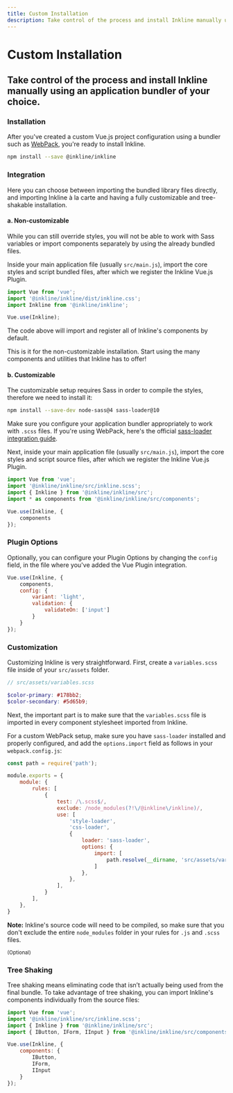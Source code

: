 ```yaml
---
title: Custom Installation
description: Take control of the process and install Inkline manually using an application bundler of your choice.
---
```


# Custom Installation
## Take control of the process and install Inkline manually using an application bundler of your choice.

### Installation

After you've created a custom Vue.js project configuration using a bundler such as <a href="https://webpack.js.org" rel="nofollow">WebPack</a>, you're ready to install Inkline.

~~~bash
npm install --save @inkline/inkline
~~~

### Integration
Here you can choose between importing the bundled library files directly, and importing Inkline à la carte and having a fully customizable and tree-shakable installation.

#### a. Non-customizable
While you can still override styles, you will not be able to work with Sass variables or import components separately by using the already bundled files.

Inside your main application file (usually `src/main.js`), import the core styles and script bundled files, after which we register the Inkline Vue.js Plugin.

~~~js
import Vue from 'vue';
import '@inkline/inkline/dist/inkline.css';
import Inkline from '@inkline/inkline';

Vue.use(Inkline);
~~~

The code above will import and register all of Inkline's components by default.

This is it for the non-customizable installation. Start using the many components and utilities that Inkline has to offer!

#### b. Customizable
The customizable setup requires Sass in order to compile the styles, therefore we need to install it:

~~~bash
npm install --save-dev node-sass@4 sass-loader@10
~~~

Make sure you configure your application bundler appropriately to work with `.scss` files. If you're using WebPack, here's the official <a href="https://webpack.js.org/loaders/sass-loader/" rel="nofollow">sass-loader integration guide</a>.

Next, inside your main application file (usually `src/main.js`), import the core styles and script source files, after which we register the Inkline Vue.js Plugin.

~~~js
import Vue from 'vue';
import '@inkline/inkline/src/inkline.scss';
import { Inkline } from '@inkline/inkline/src';
import * as components from '@inkline/inkline/src/components';

Vue.use(Inkline, { 
    components
});
~~~

### Plugin Options
Optionally, you can configure your <nuxt-link :to="{ name: 'docs-introduction-plugin-options' }">Plugin Options</nuxt-link> by changing the `config` field, in the file where you've added the Vue Plugin integration.

~~~js
Vue.use(Inkline, {
    components,
    config: {
        variant: 'light',
        validation: {
            validateOn: ['input']      
        }
    }
});
~~~

### Customization
Customizing Inkline is very straightforward. First, create a `variables.scss` file inside of your `src/assets` folder.

~~~scss
// src/assets/variables.scss

$color-primary: #178bb2;
$color-secondary: #5d65b9;
~~~

Next, the important part is to make sure that the `variables.scss` file is imported in every component stylesheet imported from Inkline.

For a custom WebPack setup, make sure you have `sass-loader` installed and properly configured, and add the `options.import` field as follows in your `webpack.config.js`:

~~~js
const path = require('path');

module.exports = {
    module: {
        rules: [
            {
                test: /\.scss$/,
                exclude: /node_modules(?!\/@inkline\/inkline)/,
                use: [
                    'style-loader',
                    'css-loader',
                    {
                        loader: 'sass-loader',
                        options: {
                            import: [
                                path.resolve(__dirname, 'src/assets/variables.scss')
                            ]
                        },
                    },
                ],
            }
        ],
    },
}
~~~

**Note:** Inkline's source code will need to be compiled, so make sure that you don't exclude the entire `node_modules` folder in your rules for `.js` and `.scss` files.

<small class="_float-left _text-muted">(Optional)</small>
### Tree Shaking
Tree shaking means eliminating code that isn’t actually being used from the final bundle. To take advantage of tree shaking, you can import Inkline's components individually from the source files:

~~~js
import Vue from 'vue';
import '@inkline/inkline/src/inkline.scss';
import { Inkline } from '@inkline/inkline/src';
import { IButton, IForm, IInput } from '@inkline/inkline/src/components';

Vue.use(Inkline, {
    components: {
        IButton,
        IForm,
        IInput
    }
});
~~~

